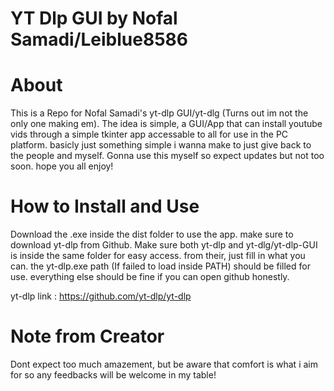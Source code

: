 # YT Dlp GUI by Nofal Samadi/Leiblue8586

# About
This is a Repo for Nofal Samadi's yt-dlp GUI/yt-dlg (Turns out im not the only one making em).
The idea is simple, a GUI/App that can install youtube vids through a simple tkinter app accessable to all for use in
the PC platform. basicly just something simple i wanna make to just give back to the people and myself. Gonna use this myself
so expect updates but not too soon.
hope you all enjoy!

# How to Install and Use
Download the .exe inside the dist folder to use the app. make sure to download yt-dlp from Github.
Make sure both yt-dlp and yt-dlg/yt-dlp-GUI is inside the same folder for easy access.
from their, just fill in what you can.
the yt-dlp.exe path (If failed to load inside PATH) should be filled for use.
everything else should be fine if you can open github honestly.

yt-dlp link : https://github.com/yt-dlp/yt-dlp

# Note from Creator
Dont expect too much amazement, but be aware that comfort is what i aim for so any feedbacks will be welcome in my table!
